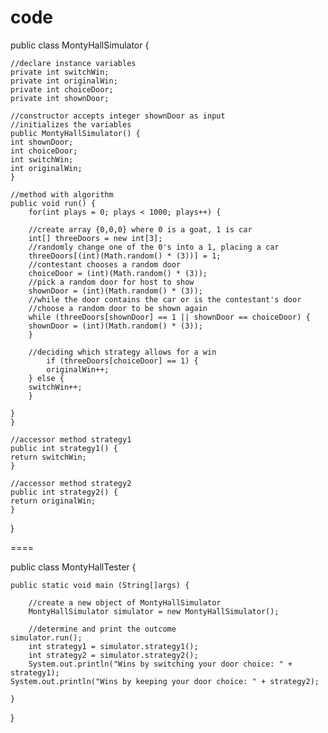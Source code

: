 code
====

public class MontyHallSimulator {

    //declare instance variables
    private int switchWin;
    private int originalWin;
    private int choiceDoor;
    private int shownDoor;

    //constructor accepts integer shownDoor as input
    //initializes the variables
    public MontyHallSimulator() {
    int shownDoor;
    int choiceDoor;
    int switchWin;
    int originalWin;
    }

    //method with algorithm
    public void run() {
        for(int plays = 0; plays < 1000; plays++) {
	    
	    //create array {0,0,0} where 0 is a goat, 1 is car
	    int[] threeDoors = new int[3];
	    //randomly change one of the 0's into a 1, placing a car
	    threeDoors[(int)(Math.random() * (3))] = 1;
	    //contestant chooses a random door
	    choiceDoor = (int)(Math.random() * (3));
	    //pick a random door for host to show
	    shownDoor = (int)(Math.random() * (3));
	    //while the door contains the car or is the contestant's door
	    //choose a random door to be shown again
	    while (threeDoors[shownDoor] == 1 || shownDoor == choiceDoor) {
		shownDoor = (int)(Math.random() * (3));
	    }

	    //deciding which strategy allows for a win
            if (threeDoors[choiceDoor] == 1) {
	        originalWin++;
	    } else {
		switchWin++;
	    }

	}
    }

    //accessor method strategy1
    public int strategy1() {
    return switchWin;
    }

    //accessor method strategy2
    public int strategy2() {
    return originalWin;
    }	

}

====

public class MontyHallTester {

    public static void main (String[]args) {

        //create a new object of MontyHallSimulator
        MontyHallSimulator simulator = new MontyHallSimulator();

        //determine and print the outcome
	simulator.run();
        int strategy1 = simulator.strategy1();
        int strategy2 = simulator.strategy2();
        System.out.println("Wins by switching your door choice: " + strategy1);
	System.out.println("Wins by keeping your door choice: " + strategy2);
    
    }

}
